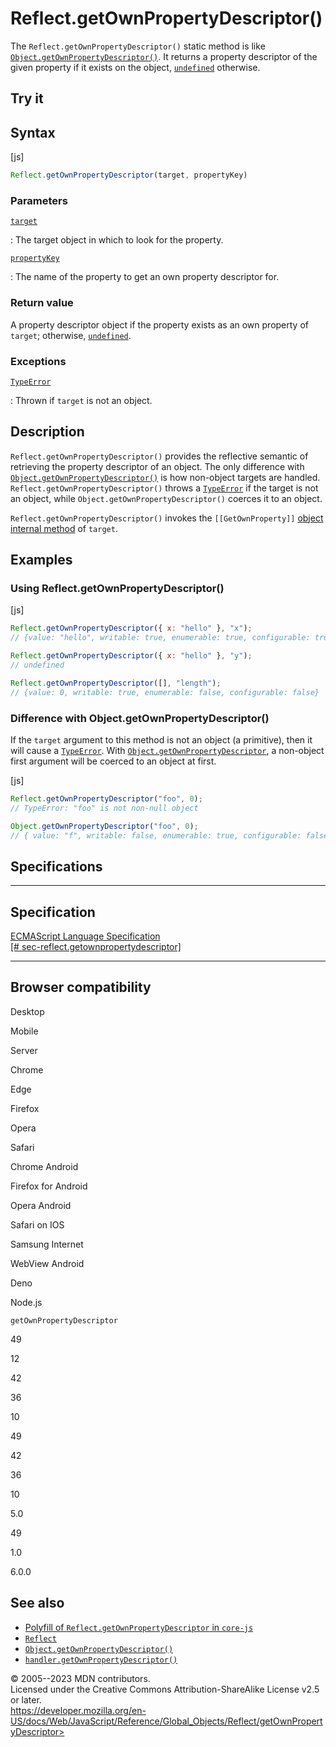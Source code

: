 Reflect.getOwnPropertyDescriptor()
==================================

 
The `Reflect.getOwnPropertyDescriptor()` static method is like
[`Object.getOwnPropertyDescriptor()`](../object/getownpropertydescriptor).
It returns a property descriptor of the given property if it exists on
the object, [`undefined`](../undefined) otherwise.


 
Try it 
------

 



 
Syntax
------

 
 
 
[js]


```js
Reflect.getOwnPropertyDescriptor(target, propertyKey)
```




 
### Parameters

 

[`target`](#target)

:   The target object in which to look for the property.

[`propertyKey`](#propertykey)

:   The name of the property to get an own property descriptor for.



 
### Return value 

 
A property descriptor object if the property exists as an own property
of `target`; otherwise, [`undefined`](../undefined).



 
### Exceptions

 

[`TypeError`](../typeerror)

:   Thrown if `target` is not an object.



 
Description
-----------

 
`Reflect.getOwnPropertyDescriptor()` provides the reflective semantic of
retrieving the property descriptor of an object. The only difference
with
[`Object.getOwnPropertyDescriptor()`](../object/getownpropertydescriptor)
is how non-object targets are handled.
`Reflect.getOwnPropertyDescriptor()` throws a
[`TypeError`](../typeerror) if the target is not an object, while
`Object.getOwnPropertyDescriptor()` coerces it to an object.

`Reflect.getOwnPropertyDescriptor()` invokes the `[[GetOwnProperty]]`
[object internal method](../proxy#object_internal_methods) of `target`.



 
Examples
--------


 
### Using Reflect.getOwnPropertyDescriptor() 

 
 
 
[js]


```js
Reflect.getOwnPropertyDescriptor({ x: "hello" }, "x");
// {value: "hello", writable: true, enumerable: true, configurable: true}

Reflect.getOwnPropertyDescriptor({ x: "hello" }, "y");
// undefined

Reflect.getOwnPropertyDescriptor([], "length");
// {value: 0, writable: true, enumerable: false, configurable: false}
```




 
### Difference with Object.getOwnPropertyDescriptor() 

 
If the `target` argument to this method is not an object (a primitive),
then it will cause a [`TypeError`](../typeerror). With
[`Object.getOwnPropertyDescriptor`](../object/getownpropertydescriptor),
a non-object first argument will be coerced to an object at first.

 
 
[js]


```js
Reflect.getOwnPropertyDescriptor("foo", 0);
// TypeError: "foo" is not non-null object

Object.getOwnPropertyDescriptor("foo", 0);
// { value: "f", writable: false, enumerable: true, configurable: false }
```




Specifications
--------------

 
  ----------------------------------------------------------------------------------------------------------------------------------------
  Specification
  ----------------------------------------------------------------------------------------------------------------------------------------
  [ECMAScript Language Specification\
  [\#
  sec-reflect.getownpropertydescriptor]](https://tc39.es/ecma262/multipage/reflection.html#sec-reflect.getownpropertydescriptor)

  ----------------------------------------------------------------------------------------------------------------------------------------


Browser compatibility 
---------------------

 


Desktop

Mobile

Server

Chrome

Edge

Firefox

Opera

Safari

Chrome Android

Firefox for Android

Opera Android

Safari on IOS

Samsung Internet

WebView Android

Deno

Node.js

`getOwnPropertyDescriptor`

49

12

42

36

10

49

42

36

10

5.0

49

1.0

6.0.0

 
See also 
--------

 
-   [Polyfill of `Reflect.getOwnPropertyDescriptor` in
    `core-js`](https://github.com/zloirock/core-js#ecmascript-reflect)
-   [`Reflect`](../reflect)
-   [`Object.getOwnPropertyDescriptor()`](../object/getownpropertydescriptor)
-   [`handler.getOwnPropertyDescriptor()`](../proxy/proxy/getownpropertydescriptor)



 
© 2005--2023 MDN contributors.\
Licensed under the Creative Commons Attribution-ShareAlike License v2.5
or later.\
https://developer.mozilla.org/en-US/docs/Web/JavaScript/Reference/Global_Objects/Reflect/getOwnPropertyDescriptor>

